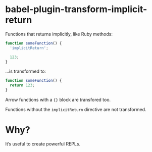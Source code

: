 
# babel-plugin-transform-implicit-return

Functions that returns implicitly, like Ruby methods:

```js
function someFunction() {
  'implicitReturn';

  123;
}
```

...is transformed to:

```js
function someFunction() {
  return 123;
}
```

Arrow functions with a `{}` block are transfored too.

Functions without the `implicitReturn` directive are not transformed.

# Why?

It’s useful to create powerful REPLs.
